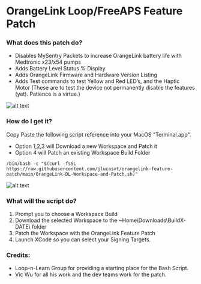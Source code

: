 # OrangeLink Loop/FreeAPS Feature Patch
### What does this patch do?
* Disables MySentry Packets to increase OrangeLink battery life with Medtronic x23/x54 pumps
* Adds Battery Level Status % Display
* Adds OrangeLink Firmware and Hardware Version Listing
* Adds Test commands to test Yellow and Red LED’s, and the Haptic Motor (These are to test the device not permanently disable the features (yet). Patience is a virtue.)

![alt text](https://github.com/jlucasvt/orangelink-feature-patch/raw/main/Features.jpeg?raw=true)

### How do I get it?
Copy Paste the following script reference into your MacOS "Terminal.app".
* Option 1,2,3 will Download a new Workspace and Patch it
* Option 4 will Patch an existing Workspace Build Folder

```
/bin/bash -c "$(curl -fsSL https://raw.githubusercontent.com/jlucasvt/orangelink-feature-patch/main/OrangeLink-DL-Workspace-and-Patch.sh)"
```
![alt text](https://github.com/jlucasvt/orangelink-feature-patch/raw/main/termpic.png?raw=true)

### What will the script do?
1. Prompt you to choose a Workspace Build
2. Download the selected Workspace to the ~Home\Downloads\BuildX-DATE\ folder
3. Patch the Workspace with the OrangeLink Feature Patch
4. Launch XCode so you can select your Signing Targets.

### Credits:
* Loop-n-Learn Group for providing a starting place for the Bash Script.
* Vic Wu for all his work and the dev teams work for the patch.
